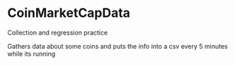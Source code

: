 # CoinMarketCapData
Collection and regression practice

Gathers data about some coins and puts the info into a csv every 5 minutes while its running
